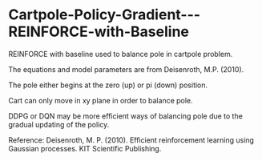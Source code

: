 # Cartpole-Policy-Gradient---REINFORCE-with-Baseline

REINFORCE with baseline used to balance pole in cartpole problem.  

The equations and model parameters are from Deisenroth, M.P. (2010).

The pole either begins at the zero (up) or pi (down) position.

Cart can only move in xy plane in order to balance pole.

DDPG or DQN may be more efficient ways of balancing pole due to the
gradual updating of the policy.

Reference:
Deisenroth, M. P. (2010). Efficient reinforcement learning using
Gaussian processes. KIT Scientific Publishing.
